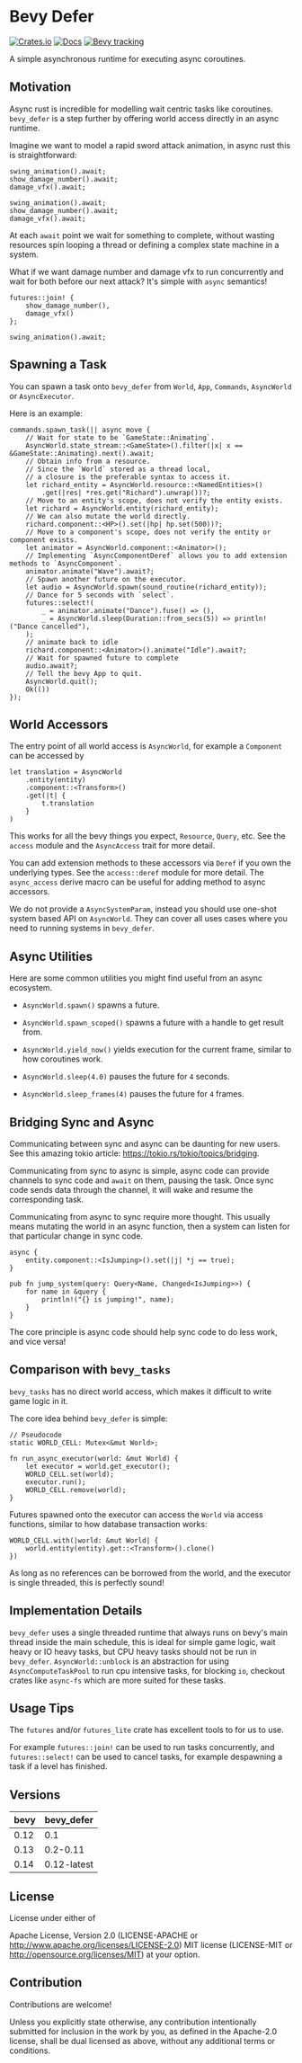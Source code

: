 # Bevy Defer

[![Crates.io](https://img.shields.io/crates/v/bevy_defer.svg)](https://crates.io/crates/bevy_defer)
[![Docs](https://docs.rs/bevy_defer/badge.svg)](https://docs.rs/bevy_defer/latest/bevy_defer/)
[![Bevy tracking](https://img.shields.io/badge/Bevy%20tracking-released%20version-lightblue)](https://bevyengine.org/learn/book/plugin-development/)

A simple asynchronous runtime for executing async coroutines.

## Motivation

Async rust is incredible for modelling wait centric tasks like coroutines.
`bevy_defer` is a step further by offering
world access directly in an async runtime.

Imagine we want to model a rapid sword attack animation, in async rust this is straightforward:

```rust, ignore
swing_animation().await;
show_damage_number().await;
damage_vfx().await;

swing_animation().await;
show_damage_number().await;
damage_vfx().await;
```

At each `await` point we wait for something to complete, without wasting resources
spin looping a thread or defining a complex state machine in a system.

What if we want damage number and damage vfx to run concurrently and wait for both
before our next attack? It's simple with `async` semantics!

```rust, ignore
futures::join! {
    show_damage_number(),
    damage_vfx()
};

swing_animation().await;
```

## Spawning a Task

You can spawn a task onto `bevy_defer`
from `World`, `App`, `Commands`, `AsyncWorld` or `AsyncExecutor`.

Here is an example:

```rust, ignore
commands.spawn_task(|| async move {
    // Wait for state to be `GameState::Animating`.
    AsyncWorld.state_stream::<GameState>().filter(|x| x == &GameState::Animating).next().await;
    // Obtain info from a resource.
    // Since the `World` stored as a thread local, 
    // a closure is the preferable syntax to access it.
    let richard_entity = AsyncWorld.resource::<NamedEntities>()
        .get(|res| *res.get("Richard").unwrap())?;
    // Move to an entity's scope, does not verify the entity exists.
    let richard = AsyncWorld.entity(richard_entity);
    // We can also mutate the world directly.
    richard.component::<HP>().set(|hp| hp.set(500))?;
    // Move to a component's scope, does not verify the entity or component exists.
    let animator = AsyncWorld.component::<Animator>();
    // Implementing `AsyncComponentDeref` allows you to add extension methods to `AsyncComponent`.
    animator.animate("Wave").await?;
    // Spawn another future on the executor.
    let audio = AsyncWorld.spawn(sound_routine(richard_entity));
    // Dance for 5 seconds with `select`.
    futures::select!(
        _ = animator.animate("Dance").fuse() => (),
        _ = AsyncWorld.sleep(Duration::from_secs(5)) => println!("Dance cancelled"),
    );
    // animate back to idle
    richard.component::<Animator>().animate("Idle").await?;
    // Wait for spawned future to complete
    audio.await?;
    // Tell the bevy App to quit.
    AsyncWorld.quit();
    Ok(())
});
```

## World Accessors

The entry point of all world access is `AsyncWorld`,
for example a `Component` can be accessed by

```rust, ignore
let translation = AsyncWorld
    .entity(entity)
    .component::<Transform>()
    .get(|t| {
        t.translation
    }
)
```

This works for all the bevy things you expect, `Resource`, `Query`, etc.
See the `access` module and the `AsyncAccess` trait for more detail.

You can add extension methods to these accessors via `Deref` if you own the
underlying types. See the `access::deref` module for more detail. The
`async_access` derive macro can be useful for adding method to
async accessors.

We do not provide a `AsyncSystemParam`, instead you should use
one-shot system based API on `AsyncWorld`.
They can cover all uses cases where you need to running systems in `bevy_defer`.

## Async Utilities

Here are some common utilities you might find useful from an async ecosystem.

* `AsyncWorld.spawn()` spawns a future.

* `AsyncWorld.spawn_scoped()` spawns a future with a handle to get result from.

* `AsyncWorld.yield_now()` yields execution for the current frame, similar to how coroutines work.

* `AsyncWorld.sleep(4.0)` pauses the future for `4` seconds.

* `AsyncWorld.sleep_frames(4)` pauses the future for `4` frames.

## Bridging Sync and Async

Communicating between sync and async can be daunting for new users. See
this amazing tokio article: <https://tokio.rs/tokio/topics/bridging>.

Communicating from sync to async is simple, async code can provide channels
to sync code and `await` on them, pausing the task.
Once sync code sends data through the channel, it will
wake and resume the corresponding task.

Communicating from async to sync require more thought.
This usually means mutating the world in an async function,
then a system can listen for that particular change in sync code.

```rust,ignore
async {
    entity.component::<IsJumping>().set(|j| *j == true);
}

pub fn jump_system(query: Query<Name, Changed<IsJumping>>) {
    for name in &query {
        println!("{} is jumping!", name);
    }
}
```

The core principle is async code should help sync code to
do less work, and vice versa!

## Comparison with `bevy_tasks`

`bevy_tasks` has no direct world access, which makes it difficult to write game
logic in it.

The core idea behind `bevy_defer` is simple:

```rust, ignore
// Pseudocode
static WORLD_CELL: Mutex<&mut World>;

fn run_async_executor(world: &mut World) {
    let executor = world.get_executor();
    WORLD_CELL.set(world);
    executor.run();
    WORLD_CELL.remove(world);
}
```

Futures spawned onto the executor can access the `World`
via access functions, similar to how database transaction works:

```rust, ignore
WORLD_CELL.with(|world: &mut World| {
    world.entity(entity).get::<Transform>().clone()
})
```

As long as no references can be borrowed from the world,
and the executor is single threaded, this is perfectly sound!

## Implementation Details

`bevy_defer` uses a single threaded runtime that always runs on bevy's main thread inside the main schedule,
this is ideal for simple game logic, wait heavy or IO heavy tasks, but CPU heavy tasks should not be run in `bevy_defer`.
`AsyncWorld::unblock` is an abstraction for using `AsyncComputeTaskPool` to run cpu intensive tasks, for blocking `io`,
checkout crates like `async-fs` which are more suited for these tasks.

## Usage Tips

The `futures` and/or `futures_lite` crate has excellent tools to for us to use.

For example `futures::join!` can be used to run tasks concurrently, and
`futures::select!` can be used to cancel tasks, for example despawning a task
if a level has finished.

## Versions

| bevy | bevy_defer         |
|------|--------------------|
| 0.12 | 0.1                |
| 0.13 | 0.2-0.11           |
| 0.14 | 0.12-latest        |

## License

License under either of

Apache License, Version 2.0 (LICENSE-APACHE or <http://www.apache.org/licenses/LICENSE-2.0>)
MIT license (LICENSE-MIT or <http://opensource.org/licenses/MIT>)
at your option.

## Contribution

Contributions are welcome!

Unless you explicitly state otherwise, any contribution intentionally submitted for inclusion in the work by you, as defined in the Apache-2.0 license, shall be dual licensed as above, without any additional terms or conditions.
